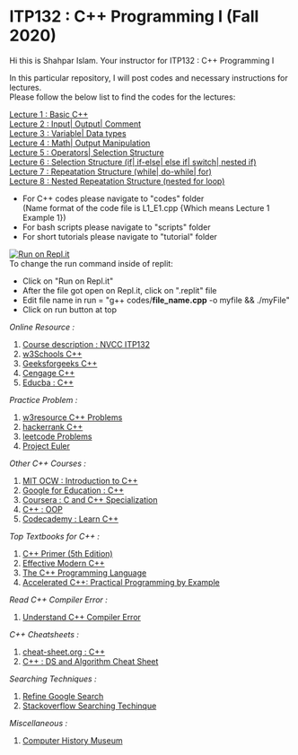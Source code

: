 # ITP132 : C++ Programming I (Fall 2020)

Hi this is Shahpar Islam. Your instructor for ITP132 : C++ Programming I

In this particular repository, I will post codes and necessary instructions for lectures.<br/>
Please follow the below list to find the codes for the lectures:<br/>

<a href="https://github.com/Islam-shahpar/ITP132/blob/main/codes/L1_E1.cpp" target="_blank"> Lecture 1 : Basic C++ </a> <br/>
<a href="https://github.com/Islam-shahpar/ITP132/blob/main/codes/L2_E1.cpp" target="_blank"> Lecture 2 : Input| Output| Comment </a> <br/>
<a href="https://github.com/Islam-shahpar/ITP132/blob/main/codes/L3_E1.cpp" target="_blank"> Lecture 3 : Variable| Data types </a> <br/>
<a href="" target="_blank"> Lecture 4 : Math| Output Manipulation </a> <br/>
<a href="" target="_blank"> Lecture 5 : Operators| Selection Structure </a> <br/>
<a href="https://github.com/Islam-shahpar/ITP132/blob/main/codes/L6_E1.cpp" target="_blank"> Lecture 6 : Selection Structure (if| if-else| else if| switch| nested if) </a> <br/>
<a href="https://github.com/Islam-shahpar/ITP132/blob/main/codes/L7_E1.cpp" target="_blank"> Lecture 7 : Repeatation Structure (while| do-while| for) </a> <br/>
<a href="https://github.com/Islam-shahpar/ITP132/blob/main/codes/L8_E1.cpp" target="_blank"> Lecture 8 : Nested Repeatation Structure (nested for loop) </a> <br/>

- For C++ codes please navigate to "codes" folder<br/>
  (Name format of the code file is L1_E1.cpp {Which means Lecture 1 Example 1})<br/>
- For bash scripts please navigate to "scripts" folder<br/>
- For short tutorials please navigate to "tutorial" folder<br/>

[![Run on Repl.it](https://repl.it/badge/github/Islam-shahpar/ITP132)](https://repl.it/github/Islam-shahpar/ITP132)<br/>
To change the run command inside of replit:
- Click on "Run on Repl.it" 
- After the file got open on Repl.it, click on ".replit" file
- Edit file name in run = "g++ codes/**file_name.cpp** -o myfile && ./myFile"
- Click on run button at top

*Online Resource :* <br/>

1. <a href="https://www.nvcc.edu/academic/coursecont/summaries/ITP132.pdf" target="_blank"> Course description : NVCC ITP132 </a> <br/>
2. <a href="https://www.w3schools.com/cpp/" target="_blank"> w3Schools C++ </a> <br/>
3. <a href="https://www.geeksforgeeks.org/c-plus-plus/" target="_blank"> Geeksforgeeks C++ </a> <br/>
4. <a href="https://www.cengage.com/c/an-introduction-to-programming-with-c-8e-zak/9781285860114PF/" target="_blank"> Cengage C++ </a> <br/>
5. <a href="https://www.educba.com/patterns-in-c-plus-plus/?source=leftnav" target="_blank"> Educba : C++ </a> <br/>

*Practice Problem :* <br/>

1. <a href="https://www.w3resource.com/cpp-exercises/" target="_blank"> w3resource C++ Problems </a> <br/>
2. <a href="https://www.hackerrank.com/domains/cpp" target="_blank"> hackerrank C++ </a> <br/>
3. <a href="https://leetcode.com/problemset/all/" target="_blank"> leetcode Problems </a> <br/>
4. <a href="https://projecteuler.net/archives" target="_blank"> Project Euler </a> <br/>

*Other C++ Courses :* <br/>

1. <a href="https://ocw.mit.edu/courses/electrical-engineering-and-computer-science/6-096-introduction-to-c-january-iap-2011/index.htm" target="_blank"> MIT OCW : Introduction to C++ </a> <br/>
2. <a href="https://developers.google.com/edu/c++/" target="_blank"> Google for Education : C++ </a> <br/>
3. <a href="https://www.coursera.org/specializations/coding-for-everyone" target="_blank"> Coursera : C and C++ Specialization </a> <br/>
4. <a href="https://www3.ntu.edu.sg/home/ehchua/programming/cpp/cp3_OOP.html" target="_blank"> C++ : OOP </a> <br/>
5. <a href="https://www.codecademy.com/learn/learn-c-plus-plus" target="_blank"> Codecademy : Learn C++  </a> <br/>

*Top Textbooks for C++ :* <br/>

1. <a href="https://www.amazon.com/dp/0321714113?tag=hackr-20" target="_blank"> C++ Primer (5th Edition)  </a> <br/>
2. <a href="https://www.amazon.com/dp/1491903996?tag=hackr-20" target="_blank"> Effective Modern C++ </a> <br/>
3. <a href="https://www.amazon.com/dp/0321563840?tag=hackr-20" target="_blank"> The C++ Programming Language </a> <br/>
4. <a href="https://www.amazon.com/dp/020170353X?tag=hackr-20" target="_blank"> Accelerated C++: Practical Programming by Example </a> <br/>

*Read C++ Compiler Error :*

1. <a href="https://www.sjbaker.org/wiki/index.php?title=A_Short_Guide_to_understanding_C%2B%2B_compiler_errors" target="_blank"> Understand C++ Compiler Error  </a> <br/>

*C++ Cheatsheets :*

1. <a href="http://www.cheat-sheets.org/#CPP" target="_blank"> cheat-sheet.org : C++  </a> <br/>
2. <a href="https://github.com/gibsjose/cpp-cheat-sheet/blob/master/Data%20Structures%20and%20Algorithms.md" target="_blank"> C++ : DS and Algorithm Cheat Sheet </a>

*Searching Techniques :*

1. <a href="https://support.google.com/websearch/answer/2466433?hl=en" target="_blank"> Refine Google Search  </a> <br/>
2. <a href="https://stackoverflow.com/help/searching"> Stackoverflow Searching Techinque </a>

*Miscellaneous :*

1. <a href="https://www.computerhistory.org/timeline//" target="_blank"> Computer History Museum  </a> <br/>


